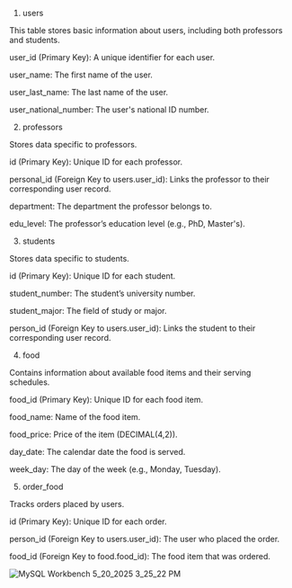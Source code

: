 1. users

This table stores basic information about users, including both professors and students.

user_id (Primary Key): A unique identifier for each user.

user_name: The first name of the user.

user_last_name: The last name of the user.

user_national_number: The user's national ID number.


2. professors

Stores data specific to professors.

id (Primary Key): Unique ID for each professor.

personal_id (Foreign Key to users.user_id): Links the professor to their corresponding user record.

department: The department the professor belongs to.

edu_level: The professor’s education level (e.g., PhD, Master's).


3. students
   
Stores data specific to students.

id (Primary Key): Unique ID for each student.

student_number: The student’s university number.

student_major: The field of study or major.

person_id (Foreign Key to users.user_id): Links the student to their corresponding user record.


4. food

Contains information about available food items and their serving schedules.

food_id (Primary Key): Unique ID for each food item.

food_name: Name of the food item.

food_price: Price of the item (DECIMAL(4,2)).

day_date: The calendar date the food is served.

week_day: The day of the week (e.g., Monday, Tuesday).


5. order_food
   
Tracks orders placed by users.

id (Primary Key): Unique ID for each order.

person_id (Foreign Key to users.user_id): The user who placed the order.

food_id (Foreign Key to food.food_id): The food item that was ordered.



![MySQL Workbench 5_20_2025 3_25_22 PM](https://github.com/user-attachments/assets/608ced91-166b-474c-91e2-0f6d4de9efcb)

